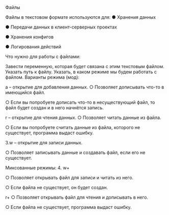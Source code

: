 Файлы

Файлы в текстовом формате используются для: ● Хранения данных

● Передачи данных в клиент-серверных проектах

● Хранения конфигов

● Логирования действий

Что нужно для работы с файлами:

Завести переменную, которая будет связана с этим текстовым файлом.
Указать путь к файлу.
Указать, в каком режиме мы будем работать с файлом.
Варианты режима (мод):

a – открытие для добавления данных.
○ Позволяет дописывать что-то в имеющийся файл.

○ Если вы попробуете дописать что-то в несуществующий файл, то файл будет создан и в него начнётся запись.

r – открытие для чтения данных.
○ Позволяет читать данные из файла.

○ Если вы попробуете считать данные из файла, которого не существует, программа выдаст ошибку.

3.w – открытие для записи данных.

○ Позволяет записывать данные и создавать файл, если его не существует.

Миксованные режимы: 4. w+

○ Позволяет открывать файл для записи и читать из него.

○ Если файла не существует, он будет создан.

r+
○ Позволяет открывать файл для чтения и дописывать в него.

○ Если файла не существует, программа выдаст ошибку.